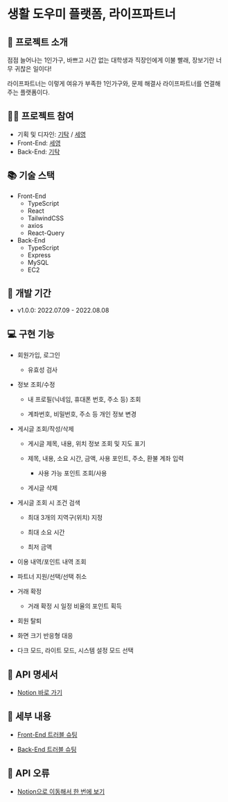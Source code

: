 # 생활 도우미 플랫폼, 라이프파트너

## 💁 프로젝트 소개

점점 늘어나는 1인가구, 바쁘고 시간 없는 대학생과 직장인에게 이불 빨래, 장보기란 너무 귀찮은 일이다!

라이프파트너는 이렇게 여유가 부족한 1인가구와, 문제 해결사 라이프파트너를 연결해주는 플랫폼이다.

## 🧑‍💻 프로젝트 참여

- 기획 및 디자인: [기탁](https://github.com/nagitak) / [세영](https://github.com/soonzero)
- Front-End: [세영](https://github.com/soonzero)
- Back-End: [기탁](https://github.com/nagitak)

## 📚 기술 스택

- Front-End
  - TypeScript
  - React
  - TailwindCSS
  - axios
  - React-Query
- Back-End
  - TypeScript
  - Express
  - MySQL
  - EC2

## 📆 개발 기간

- v1.0.0: 2022.07.09 - 2022.08.08

## 💻 구현 기능

- 회원가입, 로그인

  - 유효성 검사

- 정보 조회/수정

  - 내 프로필(닉네임, 휴대폰 번호, 주소 등) 조회

  - 계좌번호, 비밀번호, 주소 등 개인 정보 변경

- 게시글 조회/작성/삭제

  - 게시글 제목, 내용, 위치 정보 조회 및 지도 표기

  - 제목, 내용, 소요 시간, 금액, 사용 포인트, 주소, 환불 계좌 입력

    - 사용 가능 포인트 조회/사용

  - 게시글 삭제

- 게시글 조회 시 조건 검색

  - 최대 3개의 지역구(위치) 지정

  - 최대 소요 시간

  - 최저 금액

- 이용 내역/포인트 내역 조회

- 파트너 지원/선택/선택 취소

- 거래 확정

  - 거래 확정 시 일정 비율의 포인트 획득

- 회원 탈퇴

- 화면 크기 반응형 대응

- 다크 모드, 라이트 모드, 시스템 설정 모드 선택

## 📝 API 명세서

- [Notion 바로 가기](https://lifepartner.notion.site/API-9a147b99100b4355889e51cf4805eae4)

## 📑 세부 내용

- [Front-End 트러블 슈팅](https://lifepartner.notion.site/Client-troubleshooting-f012e01129cc48dcaa0c397bd0bade60)

- [Back-End 트러블 슈팅](https://lifepartner.notion.site/Back-troubleshooting-d46cd87f826f4172be01462d403be223)

## 🚨 API 오류

- [Notion으로 이동해서 한 번에 보기](https://lifepartner.notion.site/api-7c4728fc53ad4c52960510a77f4507eb)
